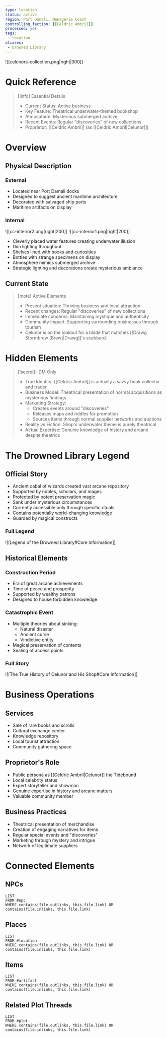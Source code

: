 ```yaml
---
type: location
status: active
region: Port Damali, Menagerie Coast
controlling_faction: [[Celdric Ambril]]
processed: yes
tags:
 - location
aliases:
 - Drowned Library
---
```

![[celunors-collection.png|right|300]]

# Quick Reference
> [!info] Essential Details
> - Current Status: Active business
> - Key Feature: Theatrical underwater-themed bookshop
> - Atmosphere: Mysterious submerged archive
> - Recent Events: Regular "discoveries" of new collections
> - Proprietor: [[Celdric Ambril]] (as [[Celdric Ambril|Celunor]])

# Overview
## Physical Description
### External
- Located near Port Damali docks
- Designed to suggest ancient maritime architecture
- Decorated with salvaged ship parts
- Maritime artifacts on display

### Internal
![[cc-interior2.png|right|200]]
![[cc-interior1.png|right|200]]
- Cleverly placed water features creating underwater illusion
- Dim lighting throughout
- Shelves lined with books and curiosities
- Bottles with strange specimens on display
- Atmosphere mimics submerged archive
- Strategic lighting and decorations create mysterious ambiance

## Current State
> [!note] Active Elements
> - Present situation: Thriving business and local attraction
> - Recent changes: Regular "discoveries" of new collections
> - Immediate concerns: Maintaining mystique and authenticity
> - Community impact: Supporting surrounding businesses through tourism
> - Celunor is on the lookout for a blade that matches [[Drawg Stormbrew (Brew)|Drawg]]'s scabbard.

# Hidden Elements
> [!secret]- DM Only
> - True Identity: [[Celdric Ambril]] is actually a savvy book collector and trader
> - Business Model: Theatrical presentation of normal acquisitions as mysterious findings
> - Marketing Strategy: 
>   - Creates events around "discoveries"
>   - Releases maps and riddles for promotion
>   - Sources items through normal supplier networks and auctions
> - Reality vs Fiction: Shop's underwater theme is purely theatrical
> - Actual Expertise: Genuine knowledge of history and arcane despite theatrics

# The Drowned Library Legend
## Official Story
- Ancient cabal of wizards created vast arcane repository
- Supported by nobles, scholars, and mages
- Protected by potent preservation magic
- Sank under mysterious circumstances
- Currently accessible only through specific rituals
- Contains potentially world-changing knowledge
- Guarded by magical constructs
### Full Legend
![[Legend of the Drowned Library#Core Information]]

## Historical Elements
### Construction Period
- Era of great arcane achievements
- Time of peace and prosperity
- Supported by wealthy patrons
- Designed to house forbidden knowledge

### Catastrophic Event
- Multiple theories about sinking:
  - Natural disaster
  - Ancient curse
  - Vindictive entity
- Magical preservation of contents
- Sealing of access points

### Full Story
![[The True History of Celunor and His Shop#Core Information]]

# Business Operations
## Services
- Sale of rare books and scrolls
- Cultural exchange center
- Knowledge repository
- Local tourist attraction
- Community gathering space

## Proprietor's Role
- Public persona as [[Celdric Ambril|Celunor]] the Tidebound
- Local celebrity status
- Expert storyteller and showman
- Genuine expertise in history and arcane matters
- Valuable community member

## Business Practices
- Theatrical presentation of merchandise
- Creation of engaging narratives for items
- Regular special events and "discoveries"
- Marketing through mystery and intrigue
- Network of legitimate suppliers

# Connected Elements
## NPCs
```dataview
LIST
FROM #npc
WHERE contains(file.outlinks, this.file.link) OR contains(file.inlinks, this.file.link)
```
## Places
```dataview
LIST
FROM #location
WHERE contains(file.outlinks, this.file.link) OR contains(file.inlinks, this.file.link)
```
## Items
```dataview
LIST
FROM #artifact 
WHERE contains(file.outlinks, this.file.link) OR contains(file.inlinks, this.file.link)
```
## Related Plot Threads
```dataview
LIST
FROM #plot 
WHERE contains(file.outlinks, this.file.link) OR contains(file.inlinks, this.file.link)
```
